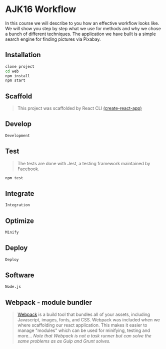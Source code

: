# AJK16 Workflow


In this course we will describe to you how an effective workflow looks like. We will show you step by step what we use for methods and why we chose a bunch of different techniques. The application we have built is a simple search engine for finding pictures via Pixabay.

## Installation
```sh
clone project
cd web
npm install
npm start
```

## Scaffold
> This project was scaffolded by React CLI [(create-react-app)](https://github.com/facebookincubator/create-react-app)

## Develop
```sh
Development
```

## Test
> The tests are done with Jest, a testing framework maintained by Facebook.
```sh
npm test
```

## Integrate
```sh
Integration
```

## Optimize
```sh
Minify
```

## Deploy
```sh
Deploy
```


## Software
```sh
Node.js
```

## Webpack - module bundler
> [Webpack](https://github.com/webpack/webpack) is a build tool that bundles all of your assets, including Javascript, images, fonts, and CSS. Webpack was included when we where scaffolding our react application. This makes it easier to manage "modules" which can be used for minifying, testing and more... <i>Note that Webpack is not a task runner but can solve the same problems as as Gulp and Grunt solves. </i>
